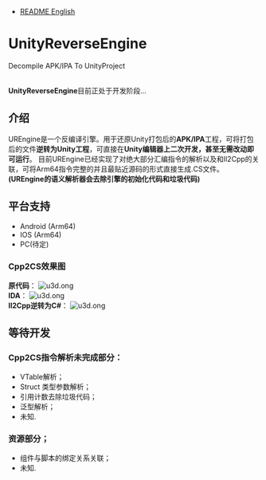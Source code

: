 
- [README English](./README-en.md)
# UnityReverseEngine
Decompile APK/IPA  To  UnityProject 
<br/>
<br/>

**UnityReverseEngine**目前正处于开发阶段...

## 介绍
UREngine是一个反编译引擎。用于还原Unity打包后的**APK/IPA**工程，可将打包后的文件**逆转为Unity工程**，可直接在**Unity编辑器上二次开发，甚至无需改动即可运行**。
目前UREngine已经实现了对绝大部分汇编指令的解析以及和Il2Cpp的关联，可将Arm64指令完整的并且最贴近源码的形式直接生成.CS文件。**(UREngine的语义解析器会去除引擎的初始化代码和垃圾代码)**
<br/>

## 平台支持

- Android (Arm64)
- IOS (Arm64)
- PC(待定)
### Cpp2CS效果图
**原代码**：
<img alt ="u3d.ong" src="https://raw.githubusercontent.com/IIIImmmyyy/UnityReverseEngine/master/source/ori.png" >
<br/>
**IDA**：
<img alt ="u3d.ong" src="https://raw.githubusercontent.com/IIIImmmyyy/UnityReverseEngine/master/source/ida.png" >
<br/>
**Il2Cpp逆转为C#**：
<img alt ="u3d.ong" src="https://raw.githubusercontent.com/IIIImmmyyy/UnityReverseEngine/master/source/back.png" >


## 等待开发
### Cpp2CS指令解析未完成部分：

- VTable解析；
- Struct 类型参数解析；
- 引用计数去除垃圾代码；
- 泛型解析；
- 未知.
### 资源部分；

- 组件与脚本的绑定关系关联；
- 未知.
   